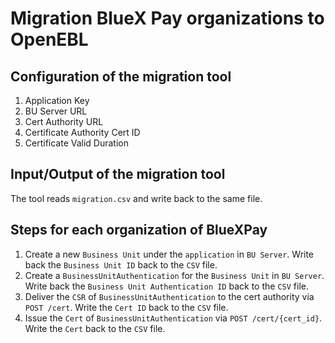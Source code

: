 # Migration BlueX Pay organizations to OpenEBL

## Configuration of the migration tool

1. Application Key
1. BU Server URL
1. Cert Authority URL
1. Certificate Authority Cert ID
1. Certificate Valid Duration

## Input/Output of the migration tool

The tool reads `migration.csv` and write back to the same file.

## Steps for each organization of BlueXPay

1. Create a new `Business Unit` under the `application` in `BU Server`. Write back the `Business Unit ID` back to the `CSV` file.
1. Create a `BusinessUnitAuthentication` for the `Business Unit` in `BU Server`. Write back the `Business Unit Authentication ID` back to the `CSV` file.
1. Deliver the `CSR` of `BusinessUnitAuthentication` to the cert authority via `POST /cert`. Write the `Cert ID` back to the `CSV` file.
1. Issue the `Cert` of `BusinessUnitAuthentication` via `POST /cert/{cert_id}`. Write the `Cert` back to the `CSV` file.
